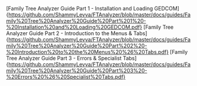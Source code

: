 
[Family Tree Analyzer Guide Part 1 - Installation and Loading GEDCOM]{https://github.com/ShammyLevva/FTAnalyzer/blob/master/docs/guides/Family%20Tree%20Analyzer%20Guide%20Part%201%20-%20Installation%20and%20Loading%20GEDCOM.pdf}
[Family Tree Analyzer Guide Part 2 - Introduction to the Menus & Tabs]{https://github.com/ShammyLevva/FTAnalyzer/blob/master/docs/guides/Family%20Tree%20Analyzer%20Guide%20Part%202%20-%20Introduction%20to%20the%20Menus%20%26%20Tabs.pdf}
[Family Tree Analyzer Guide Part 3 - Errors & Specialist Tabs]{https://github.com/ShammyLevva/FTAnalyzer/blob/master/docs/guides/Family%20Tree%20Analyzer%20Guide%20Part%203%20-%20Errors%20%26%20Specialist%20Tabs.pdf}
